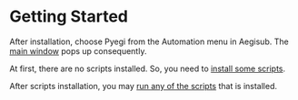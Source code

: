 # Getting Started

After installation, choose Pyegi from the Automation menu in Aegisub. The [main window](../miscellaneous/picture-dictionary/main.md) pops up consequently.

At first, there are no scripts installed. So, you need to [install some scripts](../how-to-use/for-users/scripts-installation/install-update.md).

After scripts installation, you may [run any of the scripts](../how-to-use/for-users/executing-scripts.md) that is installed.
